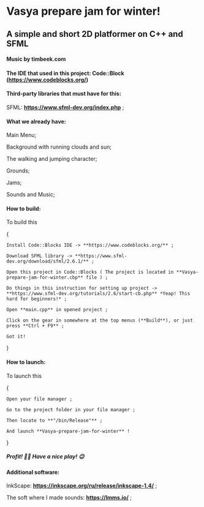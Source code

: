 # Vasya prepare jam for winter!

## A simple and short 2D platformer on C++ and SFML

#### Music by timbeek.com

#### The IDE that used in this project: Code::Block (https://www.codeblocks.org/)

#### Third-party libraries that must have for this:

SFML: **https://www.sfml-dev.org/index.php** ;

#### What we already have:

Main Menu;

Background with running clouds and sun;

The walking and jumping character;

Grounds;

Jams;

Sounds and Music;

#### How to build:

To build this

{

    Install Code::Blocks IDE -> **https://www.codeblocks.org/** ;

    Download SFML library -> **https://www.sfml-dev.org/download/sfml/2.6.1/** ;

    Open this project in Code::Blocks ( The project is located in **Vasya-prepare-jam-for-winter.cbp** file ) ;

    Do things in this instruction for setting up project -> **https://www.sfml-dev.org/tutorials/2.6/start-cb.php** *Yeap! This hard for beginners!* ;

    Open **main.cpp** in opened project ;

    Click on the gear in somewhere at the top menus (**Build**), or just press **Ctrl + F9** ;

    Got it!

}

#### How to launch:

To launch this

{

    Open your file manager ;

    Go to the project folder in your file manager ;

    Then locate to **"/bin/Release"** ;

    And launch **Vasya-prepare-jam-for-winter** !

}

##### Profit! 👌🏼 Have a nice play! 😉

#### Additional software:

InkScape: **https://inkscape.org/ru/release/inkscape-1.4/** ;

The soft where I made sounds: **https://lmms.io/** ;
